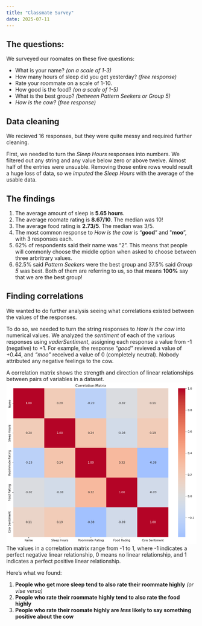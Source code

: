 ```yaml
---
title: "Classmate Survey"
date: 2025-07-11
---
```


## The questions:
We surveyed our roomates on these five questions:
- What is your name? *(on a scale of 1-3)*
- How many hours of sleep did you get yesterday? *(free response)*
- Rate your roommate on a scale of 1-10.
- How good is the food? *(on a scale of 1-5)*
- What is the best group? *(between Pattern Seekers or Group 5)*
- *How is the cow? (free response)*

## Data cleaning
We recieved 16 responses, but they were quite messy and required further cleaning.

First, we needed to turn the *Sleep Hours* responses into numbers. We filtered out any string and any value below zero or above twelve. Almost half of the entries were unsuable. Removing those entire rows would result a huge loss of data, so we *imputed* the *Sleep Hours* with the average of the usable data.

## The findings
1. The average amount of sleep is **5.65 hours**.
2. The average roomate rating is **8.67/10**. The median was 10! 
3. The average food rating is **2.73/5**. The median was 3/5.
4. The most common response to *How is the cow* is “**good**” and "**moo**”, with 3 responses each.
5. 62% of respondents said their name was “2”. This means that people will commonly choose the middle option when asked to choose between three arbritrary values.
6. 62.5% said *Pattern Seekers* were the best group and 37.5% said *Group 5* was best. Both of them are referring to us, so that means **100%** say that we are the best group!

## Finding correlations
We wanted to do further analysis seeing what correlations existed between the values of the responses. 

To do so, we needed to turn the string responses to *How is the cow* into numerical values. We analyzed the *sentiment* of each of the various responses using *vaderSentiment*, assigning each response a value from -1 (negative) to +1. For example, the response *“good”* revieved a value of +0.44, and *“moo”* received a value of 0 (completely neutral). Nobody attributed any negative feelings to the cow.

A correlation matrix shows the strength and direction of linear relationships between pairs of variables in a dataset.
![](correlation-matrix.png)<!-- {"width":429} -->
The values in a correlation matrix range from -1 to 1, where -1 indicates a perfect negative linear relationship, 0 means no linear relationship, and 1 indicates a perfect positive linear relationship.

Here’s what we found:
1. **People who get more sleep tend to also rate their roommate highly** *(or vise versa)*
2. **People who rate their roommate highly tend to also rate the food highly**
3. **People who rate their roomate highly are *less* likely to say something positive about the cow**


